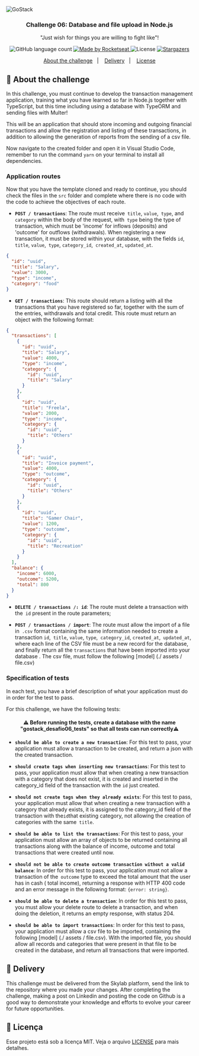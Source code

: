 <img alt="GoStack" src="https://storage.googleapis.com/golden-wind/bootcamp-gostack/header-desafios.png" />

<h3 align = "center">
Challenge 06: Database and file upload in Node.js
</h3>

<p align = "center"> "Just wish for things you are willing to fight like"! </blockquote>

<p align="center">
  <img alt="GitHub language count" src="https://img.shields.io/github/languages/count/rocketseat/bootcamp-gostack-desafios?color=%2304D361">

  <a href="https://rocketseat.com.br">
    <img alt="Made by Rocketseat" src="https://img.shields.io/badge/made%20by-Rocketseat-%2304D361">
  </a>

  <img alt="License" src="https://img.shields.io/badge/license-MIT-%2304D361">

  <a href="https://github.com/Rocketseat/bootcamp-gostack-desafios/stargazers">
    <img alt="Stargazers" src="https://img.shields.io/github/stars/rocketseat/bootcamp-gostack-desafios?style=social">
  </a>
</p>

<p align="center">
  <a href="#rocket-sobre-o-desafio">About the challenge</a>&nbsp;&nbsp;&nbsp;|&nbsp;&nbsp;&nbsp;
  <a href="#calendar-entrega">Delivery</a>&nbsp;&nbsp;&nbsp;|&nbsp;&nbsp;&nbsp;
  <a href="#memo-licença">License</a>
</p>

## :rocket: About the challenge
In this challenge, you must continue to develop the transaction management application, training what you have learned so far in Node.js together with TypeScript, but this time including using a database with TypeORM and sending files with Multer!

This will be an application that should store incoming and outgoing financial transactions and allow the registration and listing of these transactions, in addition to allowing the generation of reports from the sending of a csv file.


Now navigate to the created folder and open it in Visual Studio Code, remember to run the command `yarn` on your terminal to install all dependencies.

### Application routes

Now that you have the template cloned and ready to continue, you should check the files in the `src` folder and complete where there is no code with the code to achieve the objectives of each route.

- **`POST / transactions`**: The route must receive` title`, `value`,` type`, and `category` within the body of the request, with` type` being the type of transaction, which must be 'income' for inflows (deposits) and 'outcome' for outflows (withdrawals). When registering a new transaction, it must be stored within your database, with the fields `id`,` title`, `value`,` type`, `category_id`,` created_at`, `updated_at`.

```json
{
  "id": "uuid",
  "title": "Salary",
  "value": 3000,
  "type": "income",
  "category": "food"
}
```

- **`GET / transactions`**: This route should return a listing with all the transactions that you have registered so far, together with the sum of the entries, withdrawals and total credit. This route must return an object with the following format:

```json
{
  "transactions": [
    {
      "id": "uuid",
      "title": "Salary",
      "value": 4000,
      "type": "income",
      "category": {
        "id": "uuid",
        "title": "Salary"
      }
    },
    {
      "id": "uuid",
      "title": "Freela",
      "value": 2000,
      "type": "income",
      "category": {
        "id": "uuid",
        "title": "Others"
      }
    },
    {
      "id": "uuid",
      "title": "Invoice payment",
      "value": 4000,
      "type": "outcome",
      "category": {
        "id": "uuid",
        "title": "Others"
      }
    },
    {
      "id": "uuid",
      "title": "Gamer Chair",
      "value": 1200,
      "type": "outcome",
      "category": {
        "id": "uuid",
        "title": "Recreation"
      }
    }
  ],
  "balance": {
    "income": 6000,
    "outcome": 5200,
    "total": 800
  }
}
```

- **`DELETE / transactions /: id`**: The route must delete a transaction with the` id` present in the route parameters;

* **`POST / transactions / import`**: The route must allow the import of a file in` .csv` format containing the same information needed to create a transaction `id`,` title`, `value`, `type`,` category_id`, `created_at`,` updated_at`, where each line of the CSV file must be a new record for the database, and finally return all the `transactions` that have been imported into your database . The csv file, must follow the following [model] (./ assets / file.csv)

### Specification of tests

In each test, you have a brief description of what your application must do in order for the test to pass.

For this challenge, we have the following tests:

<h4 align="center">
  ⚠️ Before running the tests, create a database with the name "gostack_desafio06_tests" so that all tests can run correctly⚠️
</h4>

- **`should be able to create a new transaction`**: For this test to pass, your application must allow a transaction to be created, and return a json with the created transaction.

* **`should create tags when inserting new transactions`**: For this test to pass, your application must allow that when creating a new transaction with a category that does not exist, it is created and inserted in the category_id field of the transaction with the `id` just created.

- **`should not create tags when they already exists`**: For this test to pass, your application must allow that when creating a new transaction with a category that already exists, it is assigned to the category_id field of the transaction with the` id `that existing category, not allowing the creation of categories with the same` title`.

* **`should be able to list the transactions`**: For this test to pass, your application must allow an array of objects to be returned containing all transactions along with the balance of income, outcome and total transactions that were created until now.

- **`should not be able to create outcome transaction without a valid balance`**: In order for this test to pass, your application must not allow a transaction of the` outcome` type to exceed the total amount that the user has in cash ( total income), returning a response with HTTP 400 code and an error message in the following format: `{error: string}`.

* **`should be able to delete a transaction`**: In order for this test to pass, you must allow your delete route to delete a transaction, and when doing the deletion, it returns an empty response, with status 204.

- **`should be able to import transactions`**: In order for this test to pass, your application must allow a csv file to be imported, containing the following [model] (./ assets / file.csv). With the imported file, you should allow all records and categories that were present in that file to be created in the database, and return all transactions that were imported.

## :calendar: Delivery

This challenge must be delivered from the Skylab platform, send the link to the repository where you made your changes. After completing the challenge, making a post on Linkedin and posting the code on Github is a good way to demonstrate your knowledge and efforts to evolve your career for future opportunities.

## :memo: Licença

Esse projeto está sob a licença MIT. Veja o arquivo [LICENSE](LICENSE.md) para mais detalhes.
